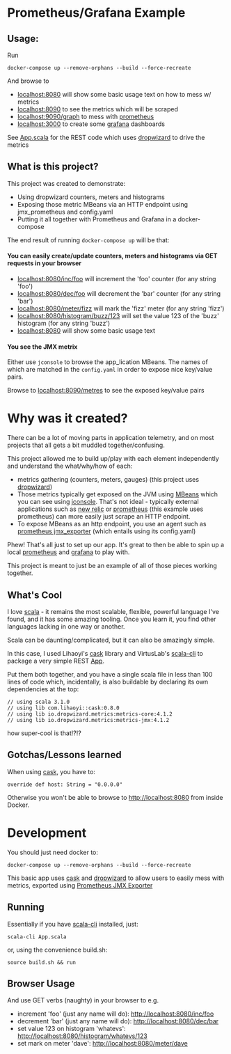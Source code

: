# Prometheus/Grafana Example

## Usage:

Run
```
docker-compose up --remove-orphans --build --force-recreate 
```

And browse to
* [localhost:8080](http://localhost:8080) will show some basic usage text on how to mess w/ metrics
* [localhost:8090](http://localhost:8090) to see the metrics which will be scraped
* [localhost:9090/graph](http://localhost:9090/graph) to mess with [prometheus](https://prometheus.io/)
* [localhost:3000](http://localhost:3000) to create some [grafana](https://grafana.com/) dashboards

See [App.scala](App.scala) for the REST code which uses [dropwizard](https://www.dropwizard.io/en/latest/) to drive the metrics

## What is this project? 
This project was created to demonstrate:
 * Using dropwizard counters, meters and histograms
 * Exposing those metric MBeans via an HTTP endpoint using jmx_prometheus and config.yaml
 * Putting it all together with Prometheus and Grafana in a docker-compose

The end result of running `docker-compose up` will be that:

#### You can easily create/update counters, meters and histograms via GET requests in your browser

 * [localhost:8080/inc/foo](http://localhost:8080/inc/foo) will increment the 'foo' counter (for any string 'foo')
 * [localhost:8080/dec/foo](http://localhost:8080/dec/bar) will decrement the 'bar' counter (for any string 'bar')
 * [localhost:8080/meter/fizz](http://localhost:8080/meter/fizz) will mark the 'fizz' meter (for any string 'fizz')
 * [localhost:8080/histogram/buzz/123](http://localhost:8080/histogram/buzz/123) will set the value 123 of the 'buzz' histogram (for any string 'buzz')
 * [localhost:8080](http://localhost:8080) will show some basic usage text

#### You see the JMX metrix
Either use `jconsole` to browse the app_lication MBeans.
The names of which are matched in the `config.yaml` in order to expose nice key/value pairs.

Browse to [localhost:8090/metres](http://localhost:8090/metres) to see the exposed key/value pairs

# Why was it created?

There can be a lot of moving parts in application telemetry, and on most projects that all gets a bit muddled together/confusing.

This project allowed me to build up/play with each element independently and understand the what/why/how of each:

 * metrics gathering (counters, meters, gauges) (this project uses [dropwizard](https://www.dropwizard.io/en/latest/))
 * Those metrics typically get exposed on the JVM using [MBeans](https://docs.oracle.com/javase/tutorial/jmx/mbeans/index.html) which you can see using [jconsole](https://openjdk.java.net/tools/svc/jconsole/).
   That's not ideal - typically external applications such as [new relic](https://newrelic.com/) or [prometheus](https://prometheus.io/) (this example uses prometheus) can more easily just scrape an HTTP endpoint.
 * To expose MBeans as an http endpoint, you use an agent such as [prometheus jmx_exporter](https://github.com/prometheus/jmx_exporter) (which entails using its config.yaml)

Phew! That's all just to set up our app. It's great to then be able to spin up a local [prometheus](https://prometheus.io) and [grafana](https://grafana.com/) to play with.

This project is meant to just be an example of all of those pieces working together.

## What's Cool

I love [scala](https://scala-cli.virtuslab.org/) - it remains the most scalable, flexible, powerful language I've found, and it has some amazing tooling.
Once you learn it, you find other languages lacking in one way or another.

Scala can be daunting/complicated, but it can also be amazingly simple. 

In this case, I used Lihaoyi's [cask](https://github.com/com-lihaoyi/cask) library and VirtusLab's [scala-cli](https://scala-cli.virtuslab.org/) to package a 
very simple REST [App](App.scala).

Put them both together, and you have a single scala file in less than 100 lines of code which, incidentally, is also buildable by declaring its own dependencies at the top:
```
// using scala 3.1.0
// using lib com.lihaoyi::cask:0.8.0
// using lib io.dropwizard.metrics:metrics-core:4.1.2
// using lib io.dropwizard.metrics:metrics-jmx:4.1.2
```

how super-cool is that!?!?

## Gotchas/Lessons learned
When using [cask](https://github.com/com-lihaoyi/cask), you have to:
```
override def host: String = "0.0.0.0"
```
Otherwise you won't be able to browse to [http://localhost:8080](http://localhost:8080) from inside Docker. 

# Development

You should just need docker to:
```
docker-compose up --remove-orphans --build --force-recreate 
```

This basic app uses [cask](https://com-lihaoyi.github.io/cask/) and [dropwizard](https://metrics.dropwizard.io/4.1.2/getting-started.html)
to allow users to easily mess with metrics, exported using [Prometheus JMX Exporter](https://github.com/prometheus/jmx_exporter)

## Running

Essentially if you have [scala-cli](https://scala-cli.virtuslab.org/docs) installed, just: 
```
scala-cli App.scala
```

or, using the convenience build.sh:
```
source build.sh && run
```

## Browser Usage
And use GET verbs (naughty) in your browser to e.g.
 * increment 'foo' (just any name will do):  [http://localhost:8080/inc/foo](http://localhost:8080/inc/foo)
 * decrement 'bar' (just any name will do):  [http://localhost:8080/dec/bar](http://localhost:8080/dec/bar)
 * set value 123 on histogram 'whatevs':  [http://localhost:8080/histogram/whatevs/123](http://localhost:8080/histogram/whatevs/123)
 * set mark on meter 'dave':  [http://localhost:8080/meter/dave](http://localhost:8080/meter/dave)
 